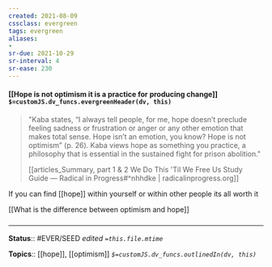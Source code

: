 ```yaml
---
created: 2021-08-09
cssclass: evergreen
tags: evergreen
aliases:
- 
sr-due: 2021-10-29
sr-interval: 4
sr-ease: 230
---
```


#### [[Hope is not optimism it is a practice for producing change]] `$=customJS.dv_funcs.evergreenHeader(dv, this)`

> "Kaba states, “I always tell people, for me, hope doesn’t preclude feeling sadness or frustration or anger or any other emotion that makes total sense. Hope isn’t an emotion, you know? Hope is not optimism” (p. 26). Kaba views hope as something you practice, a philosophy that is essential in the sustained fight for prison abolition." 
>
> [[articles_Summary, part 1 & 2  We Do This 'Til We Free Us  Study Guide — Radical in Progress#^nhhdke | radicalinprogress.org]]

If you can find [[hope]] within yourself or within other people its all worth it

[[What is the difference between optimism and hope]]

### <hr class="footnote"/>

**Status**:: #EVER/SEED
*edited `=this.file.mtime`*

**Topics**:: [[hope]], [[optimism]]
*`$=customJS.dv_funcs.outlinedIn(dv, this)`*

